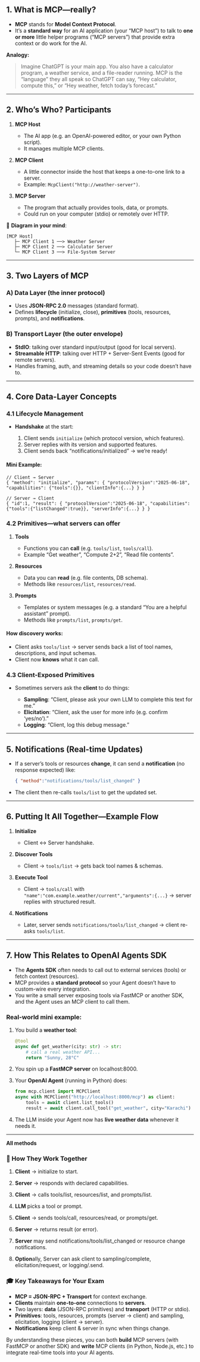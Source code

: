 
## 1. What is MCP—**really**?

* **MCP** stands for **Model Context Protocol**.
* It’s a **standard way** for an AI application (your “MCP host”) to talk to **one or more** little helper programs (“MCP servers”) that provide extra context or do work for the AI.

**Analogy:**

> Imagine ChatGPT is your main app. You also have a calculator program, a weather service, and a file-reader running. MCP is the “language” they all speak so ChatGPT can say, “Hey calculator, compute this,” or “Hey weather, fetch today’s forecast.”

---

## 2. Who’s Who? **Participants**

1. **MCP Host**

   * The AI app (e.g. an OpenAI-powered editor, or your own Python script).
   * It manages multiple MCP clients.

2. **MCP Client**

   * A little connector inside the host that keeps a one-to-one link to a server.
   * Example: `McpClient("http://weather-server")`.

3. **MCP Server**

   * The program that actually provides tools, data, or prompts.
   * Could run on your computer (stdio) or remotely over HTTP.

🎨 **Diagram in your mind**:

```
[MCP Host]
   ├─ MCP Client 1 ──> Weather Server  
   ├─ MCP Client 2 ──> Calculator Server  
   └─ MCP Client 3 ──> File-System Server  
```

---

## 3. Two Layers of MCP

### A) Data Layer (the **inner** protocol)

* Uses **JSON-RPC 2.0** messages (standard format).
* Defines **lifecycle** (initialize, close), **primitives** (tools, resources, prompts), and **notifications**.

### B) Transport Layer (the **outer** envelope)

* **StdIO**: talking over standard input/output (good for local servers).
* **Streamable HTTP**: talking over HTTP + Server-Sent Events (good for remote servers).
* Handles framing, auth, and streaming details so your code doesn’t have to.

---

## 4. Core Data-Layer Concepts

### 4.1 Lifecycle Management

* **Handshake** at the start:

  1. Client sends `initialize` (which protocol version, which features).
  2. Server replies with its version and supported features.
  3. Client sends back “notifications/initialized” → we’re ready!

#### Mini Example:

```jsonc
// Client → Server
{ "method": "initialize", "params": { "protocolVersion":"2025-06-18", "capabilities": {"tools":{}}, "clientInfo":{...} } }

// Server → Client
{ "id":1, "result": { "protocolVersion":"2025-06-18", "capabilities":{"tools":{"listChanged":true}}, "serverInfo":{...} } }
```

### 4.2 Primitives—what servers can offer

1. **Tools**

   * Functions you can **call** (e.g. `tools/list`, `tools/call`).
   * Example “Get weather”, “Compute 2+2”, “Read file contents”.

2. **Resources**

   * Data you can **read** (e.g. file contents, DB schema).
   * Methods like `resources/list`, `resources/read`.

3. **Prompts**

   * Templates or system messages (e.g. a standard “You are a helpful assistant” prompt).
   * Methods like `prompts/list`, `prompts/get`.

#### How discovery works:

* Client asks `tools/list` → server sends back a list of tool names, descriptions, and input schemas.
* Client now **knows** what it can call.

### 4.3 Client-Exposed Primitives

* Sometimes servers ask the **client** to do things:

  * **Sampling**: “Client, please ask your own LLM to complete this text for me.”
  * **Elicitation**: “Client, ask the user for more info (e.g. confirm ‘yes/no’).”
  * **Logging**: “Client, log this debug message.”




---

## 5. Notifications (Real-time Updates)

* If a server’s tools or resources **change**, it can send a **notification** (no response expected) like:

  ```json
  { "method":"notifications/tools/list_changed" }
  ```
* The client then re-calls `tools/list` to get the updated set.

---

## 6. Putting It All Together—**Example Flow**

1. **Initialize**

   * Client ↔ Server handshake.
2. **Discover Tools**

   * Client → `tools/list` → gets back tool names & schemas.
3. **Execute Tool**

   * Client → `tools/call` with `"name":"com.example.weather/current","arguments":{...}` → server replies with structured result.
4. **Notifications**

   * Later, server sends `notifications/tools/list_changed` → client re-asks `tools/list`.

---

## 7. How This Relates to OpenAI Agents SDK

* The **Agents SDK** often needs to call out to external services (tools) or fetch context (resources).
* MCP provides a **standard protocol** so your Agent doesn’t have to custom-wire every integration.
* You write a small server exposing tools via FastMCP or another SDK, and the Agent uses an MCP client to call them.

### Real-world mini example:

1. You build a **weather tool**:

   ```python
   @tool
   async def get_weather(city: str) -> str:
       # call a real weather API...
       return "Sunny, 28°C"
   ```
2. You spin up a **FastMCP server** on localhost:8000.
3. Your **OpenAI Agent** (running in Python) does:

   ```python
   from mcp.client import MCPClient
   async with MCPClient("http://localhost:8000/mcp") as client:
       tools = await client.list_tools()
       result = await client.call_tool("get_weather", city="Karachi")
   ```
4. The LLM inside your Agent now has **live weather data** whenever it needs it.

---

**All methods**
### 🧩 How They Work Together
1. **Client** → initialize to start.

2. **Server** → responds with declared capabilities.

3. **Client** → calls tools/list, resources/list, and prompts/list.

4. **LLM** picks a tool or prompt.

5. **Client** → sends tools/call, resources/read, or prompts/get.

6. **Server** → returns result (or error).

7. **Server** may send notifications/tools/list_changed or resource change  notifications.

8. **Option**ally, Server can ask client to sampling/complete, elicitation/request, or logging/.send.


### 🎓 Key Takeaways for Your Exam

* **MCP = JSON-RPC + Transport** for context exchange.
* **Clients** maintain **one-to-one** connections to **servers**.
* Two layers: **data** (JSON-RPC primitives) and **transport** (HTTP or stdio).
* **Primitives**: tools, resources, prompts (server → client) and sampling, elicitation, logging (client → server).
* **Notifications** keep client & server in sync when things change.

By understanding these pieces, you can both **build** MCP servers (with FastMCP or another SDK) and **write** MCP clients (in Python, Node.js, etc.) to integrate real-time tools into your AI agents. 
